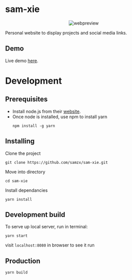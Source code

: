 # sam-xie

<p align="center">
  <img src="https://res.cloudinary.com/xielabs/image/upload/v1542536660/samxie.png" alt="webpreview"/>
</p>

Personal website to display projects and social media links.

## Demo
Live demo [here](https://samxie.net/).

# Development

## Prerequisites

* Install node.js from their [website](https://nodejs.org/en/).
* Once node is installed, use npm to install yarn
    ```
    npm install -g yarn
    ```

## Installing

Clone the project
```
git clone https://github.com/samzx/sam-xie.git
```

Move into directory
```
cd sam-xie
```

Install dependancies
```
yarn install
```

## Development build

To serve up local server, run in terminal:
```
yarn start
```
visit `localhost:8080` in browser to see it run


## Production
```
yarn build
```
